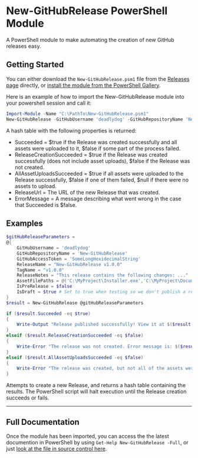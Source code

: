 # New-GitHubRelease PowerShell Module

A PowerShell module to make automating the creation of new GitHub releases easy.

## Getting Started

You can either download the `New-GitHubRelease.psm1` file from the [Releases page][GitHubRepoReleasesPage] directly, or [install the module from the PowerShell Gallery][PowerShellGalleryNuGetPackagePage].

Here is an example of how to import the New-GitHubRelease module into your powershell session and call it:

```PowerShell
Import-Module -Name "C:\PathTo\New-GitHubRelease.psm1"
New-GitHubRelease -GitHubUsername 'deadlydog' -GitHubRepositoryName 'New-GitHubRelease' -GitHubAccessToken 'SomeLongHexidecimalString' -TagName 'v1.0.0'
```

A hash table with the following properties is returned:

* Succeeded = $true if the Release was created successfully and all assets were uploaded to it, $false if some part of the process failed.
* ReleaseCreationSucceeded = $true if the Release was created successfully (does not include asset uploads), $false if the Release was not created.
* AllAssetUploadsSucceeded = $true if all assets were uploaded to the Release successfully, $false if one of them failed, $null if there were no assets to upload.
* ReleaseUrl = The URL of the new Release that was created.
* ErrorMessage = A message describing what went wrong in the case that Succeeded is $false.

## Examples

```PowerShell
$gitHubReleaseParameters =
@{
    GitHubUsername = 'deadlydog'
    GitHubRepositoryName = 'New-GitHubRelease'
    GitHubAccessToken = 'SomeLongHexidecimalString'
    ReleaseName = "New-GitHubRelease v1.0.0"
    TagName = "v1.0.0"
    ReleaseNotes = "This release contains the following changes: ..."
    AssetFilePaths = @('C:\MyProject\Installer.exe','C:\MyProject\Documentation.md')
    IsPreRelease = $false
    IsDraft = $true	# Set to true when testing so we don't publish a real release (visible to everyone) by accident.
}
$result = New-GitHubRelease @gitHubReleaseParameters

if ($result.Succeeded -eq $true)
{
    Write-Output "Release published successfully! View it at $($result.ReleaseUrl)"
}
elseif ($result.ReleaseCreationSucceeded -eq $false)
{
    Write-Error "The release was not created. Error message is: $($result.ErrorMessage)"
}
elseif ($result.AllAssetUploadsSucceeded -eq $false)
{
    Write-Error "The release was created, but not all of the assets were uploaded to it. View it at $($result.ReleaseUrl). Error message is: $($result.ErrorMessage)"
}
```

Attempts to create a new Release, and returns a hash table containing the results.
The PowerShell script will halt execution until the Release creation succeeds or fails.

---


## Full Documentation

Once the module has been imported, you can access the the latest documention in PowerShell by using `Get-Help New-GitHubRelease -Full`, or just [look at the file in source control here][DocumentationInSourceControlFile].

[PowerShellGalleryNuGetPackagePage]:https://www.powershellgallery.com/packages/New-GitHubRelease/
[GitHubRepoReleasesPage]:https://github.com/deadlydog/New-GitHubRelease/releases
[DocumentationInSourceControlFile]:https://github.com/deadlydog/New-GitHubRelease/blob/master/src/New-GitHubRelease/New-GitHubRelease.psm1#L6